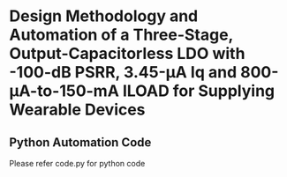 # Design Methodology and Automation of a Three-Stage, Output-Capacitorless LDO with -100-dB PSRR, 3.45-µA Iq and 800-µA-to-150-mA ILOAD for Supplying Wearable Devices 
## Python Automation Code
Please refer code.py for python code

